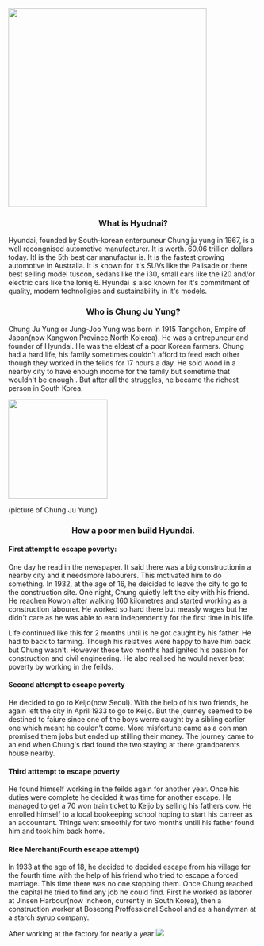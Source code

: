 <!DOCTYPE html>
<html>
<body>

<image src="hyundai.jpg" width="400" height="400" />


<h3 align="center"> What is Hyudnai? </h3>
<p align="left"> Hyundai, founded by  South-korean enterpuneur Chung ju yung in 1967, is a well recongnised automotive manufacturer. It is worth. 60.06 trillion dollars today. ItI is the 5th best car manufactur is. It is the fastest growing automotive in Australia. It is known for it's SUVs like the Palisade or there best selling model tuscon, sedans like the i30, small cars like the i20  and/or electric cars like the Ioniq 6. Hyundai is also known for it's commitment of quality, modern technoligies and sustainability in it's models. </p>


<h3 align="center">Who is Chung Ju Yung?</h3>
<p align="left"> Chung Ju Yung or Jung-Joo Yung was born in 1915 Tangchon, Empire of Japan(now Kangwon Province,North Kolerea). He was a entrepuneur and founder of Hyundai. He was the eldest of a poor Korean farmers. Chung had a hard life, his family sometimes couldn't afford to feed each other though they worked in the feilds for 17 hours a day. He sold wood in a nearby city to have enough income for the family but sometime that wouldn't be enough . But after all the struggles, he became the richest person in South Korea.  </p>
<image src="chung ju yung.jpg" width="200" height="200"/> 
<p align="left"> (picture of Chung Ju Yung) </p>

<h3 align="center"> How a poor men build Hyundai.</h1>

<h4 align="left"> First attempt to escape poverty:</h6>
<p align="left"> One day he read in the newspaper. It said there was a big constructionin  a nearby city and it needsmore labourers. This motivated him to do something. In 1932, at the age of 16, he deicided to leave the city to go to the construction site. One night, Chung quietly left the city with his friend. He reachen Kowon after walking 160 kilometres and started working as a construction labourer. He worked so hard there but measly wages but he didn't care as he was able to earn independently for the first time in his life.
  
  Life continued like this for 2 months until is he got caught by his father. He had to back to farming. Though his relatives were happy to have him back but Chung wasn't. However these two months had ignited his passion for construction and civil engineering. He also realised he would never beat poverty by working in the feilds.  </p>

<h4 align="left"> Second attempt to escape poverty </h4>
<p align="left"> He decided to go to Keijo(now Seoul). With the help of his two friends, he again left the city in April 1933 to go to Keijo. But the journey seemed to be destined to faiure since one of the boys werre caught by a sibling earlier one which meant he couldn't come. More misfortune came as a con man promised them jobs but ended up stilling their money. The journey came to an end when Chung's dad found the two staying at there grandparents house nearby.</p>

<h4 align="left"> Third atttempt to escape poverty</h4>
<p align="left"> He found himself working in the feilds again for another year. Once his duties were complete he decided it was time for another escape. He managed to get a 
 70 won train ticket to Keijo by selling his fathers cow. He enrolled himself to a local bookeeping school hoping to start his carreer as an accountant. Things went smoothly for two months untill his father found him and took him back home.

 <h4 align="left"> Rice Merchant(Fourth escape attempt)</h4>
 <p align="left"> In 1933 at the age of 18, he decided to decided escape from his village for the fourth time with the help of his friend who tried to escape a forced marriage. This time there was no one stopping them. Once Chung reached the capital he tried to find any job he could find. First he worked as laborer at Jinsen Harbour(now Incheon, currently in South Korea),  then a construction worker at Boseong Proffessional School and  as a handyman at a starch syrup company. </p>

 <p align="left"> After working at the factory for nearly a year 

 <img src="https://github.com/madelinekinnaird/Gerrymandr/blob/master/images/">

 
 
